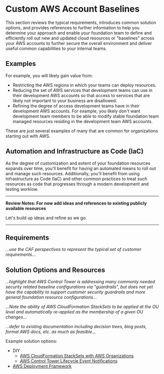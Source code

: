 # Custom AWS Account Baselines

This section reviews the typical requirements, introduces common solution options, and provides references to further information to help you determine your approach and enable your foundation team to define and efficiently roll out new and updated cloud resources or "baselines" across your AWS accounts to further secure the overall environment and deliver useful common capabilities to your internal teams. 

## Examples

For example, you will likely gain value from:

* Restricting the AWS regions in which your teams can deploy resources.
* Reducing the set of AWS services that development teams can use in their development AWS accounts so that access to services that are likely not important to your business are disallowed.
* Refining the degree of access development teams have in their development AWS accounts. For example, you likely don't want development team members to be able to modify stable foundation team managed resources residing in the development team AWS accounts.

These are just several examples of many that are common for organizations starting out with AWS.

## Automation and Infrastructure as Code (IaC)

As the degree of customization and extent of your foundation resources expands over time, you'll benefit for having an automated means to roll out and manage such resources.  Additionally, you'll benefit from using Infrastructure as Code (IaC) and other common practices to treat such resources as code that progresses through a modern development and testing worklow.

---
**Review Notes: For now add ideas and references to existing publicly available resources**

Let's build up ideas and refine as we go.

---

## Requirements

*...use the CAF perspectives to represent the typical set of customer requirements...*

## Solution Options and Resources

*...highlight that AWS Control Tower is addressing many commonly needed security related baseline configurations via "guardrails", but does not yet have the capability to support customer security guardrails and more general foundation resource configurations...*

*...Note the ability of AWS CloudFormation StackSets to be applied at the OU level and automatically re-applied as the membership of a given OU changes...*

*...defer to existing documentation including decision trees, blog posts, formal AWS docs, etc. as much as feasible...*

Example solution options:

* DIY
  * [AWS CloudFormation StackSets with AWS Organizations](https://aws.amazon.com/blogs/aws/new-use-aws-cloudformation-stacksets-for-multiple-accounts-in-an-aws-organization/)
  * [AWS Control Tower Lifecycle Event Notifications](https://aws.amazon.com/about-aws/whats-new/2020/01/aws-control-tower-introduces-lifecycle-event-notifications/)
* [AWS Deployment Framework](https://github.com/awslabs/aws-deployment-framework/)
